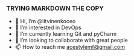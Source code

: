 ### TRYING MARKDOWN THE COPY
- 👋 Hi, I’m @litvinenkoceo
- 👀 I’m interested in DevOps
- 🌱 I’m currently learning Git and pyCharm
- 💞️ I’m looking to collaborate with great people
- 📫 How to reach me acestylemf@gmail.com


<!---
litvinenkoceo/litvinenkoceo is a ✨ special ✨ repository because its `README.md` (this file) appears on your GitHub profile.
You can click the Preview link to take a look at your changes.
--->
